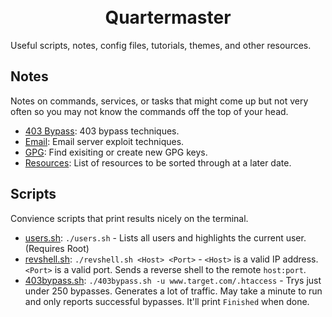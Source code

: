 <h1 align="center">
  <br>
  Quartermaster
  <br>
</h1>
Useful scripts, notes, config files, tutorials, themes, and other resources.

## Notes
Notes on commands, services, or tasks that might come up but not very often so you may not know the commands off the top of your head.

- [403 Bypass](notes/403bypass.md): 403 bypass techniques.
- [Email](notes/email.md): Email server exploit techniques.
- [GPG](notes/gpg.md): Find exisiting or create new GPG keys.
- [Resources](notes/resources.md): List of resources to be sorted through at a later date.

## Scripts
Convience scripts that print results nicely on the terminal.

- [users.sh](scripts/users.sh): `./users.sh` - Lists all users and highlights the current user. (Requires Root)
- [revshell.sh](scripts/revshell.sh): `./revshell.sh <Host> <Port>` - `<Host>` is a valid IP address. `<Port>` is a valid port. Sends a reverse shell to the remote `host:port`.
- [403bypass.sh](scripts/403bypass.sh): `./403bypass.sh -u www.target.com/.htaccess` - Trys just under 250 bypasses. Generates a lot of traffic. May take a minute to run and only reports successful bypasses. It'll print `Finished` when done.
